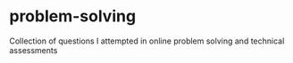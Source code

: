 # problem-solving
Collection of questions I attempted in online problem solving and technical assessments

